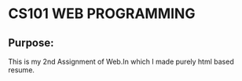 <h1> CS101 WEB PROGRAMMING </h1>
<h2>Purpose:</h2>
 <p>This is my 2nd Assignment of Web.In which I made purely html based resume. </p>
